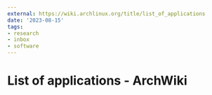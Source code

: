 ```yaml
---
external: https://wiki.archlinux.org/title/list_of_applications
date: '2023-08-15'
tags:
- research
- inbox
- software
---
```


# List of applications - ArchWiki
